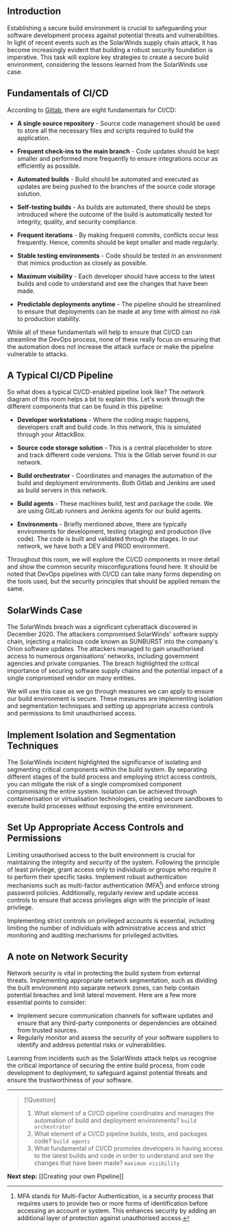 ## Introduction  

Establishing a secure build environment is crucial to safeguarding your software development process against potential threats and vulnerabilities. In light of recent events such as the SolarWinds supply chain attack, it has become increasingly evident that building a robust security foundation is imperative. This task will explore key strategies to create a secure build environment, considering the lessons learned from the SolarWinds use case.

## Fundamentals of CI/CD  

According to [Gitlab](https://about.gitlab.com/topics/ci-cd/), there are eight fundamentals for CI/CD:

- **A single source repository** - Source code management should be used to store all the necessary files and scripts required to build the application.  

- **Frequent check-ins to the main branch** - Code updates should be kept smaller and performed more frequently to ensure integrations occur as efficiently as possible.  

- **Automated builds** - Build should be automated and executed as updates are being pushed to the branches of the source code storage solution.  

- **Self-testing builds** - As builds are automated, there should be steps introduced where the outcome of the build is automatically tested for integrity, quality, and security compliance.  

- **Frequent iterations** - By making frequent commits, conflicts occur less frequently. Hence, commits should be kept smaller and made regularly.  

- **Stable testing environments** - Code should be tested in an environment that mimics production as closely as possible.  

- **Maximum visibility** - Each developer should have access to the latest builds and code to understand and see the changes that have been made.  

- **Predictable deployments anytime** - The pipeline should be streamlined to ensure that deployments can be made at any time with almost no risk to production stability.

While all of these fundamentals will help to ensure that CI/CD can streamline the DevOps process, none of these really focus on ensuring that the automation does not increase the attack surface or make the pipeline vulnerable to attacks.

## A Typical CI/CD Pipeline

So what does a typical CI/CD-enabled pipeline look like? The network diagram of this room helps a bit to explain this. Let's work through the different components that can be found in this pipeline:

- **Developer workstations** - Where the coding magic happens, developers craft and build code. In this network, this is simulated through your AttackBox.  

- **Source code storage solution** - This is a central placeholder to store and track different code versions. This is the Gitlab server found in our network.  

- **Build orchestrator** - Coordinates and manages the automation of the build and deployment environments. Both Gitlab and Jenkins are used as build servers in this network.  

- **Build agents** - These machines build, test and package the code. We are using GitLab runners and Jenkins agents for our build agents.  

- **Environments** - Briefly mentioned above, there are typically environments for development, testing (staging) and production (live code). The code is built and validated through the stages. In our network, we have both a DEV and PROD environment.  


Throughout this room, we will explore the CI/CD components in more detail and show the common security misconfigurations found here. It should be noted that DevOps pipelines with CI/CD can take many forms depending on the tools used, but the security principles that should be applied remain the same.

## SolarWinds Case

The SolarWinds breach was a significant cyberattack discovered in December 2020. The attackers compromised SolarWinds' software supply chain, injecting a malicious code known as SUNBURST into the company's Orion software updates. The attackers managed to gain unauthorised access to numerous organisations' networks, including government agencies and private companies. The breach highlighted the critical importance of securing software supply chains and the potential impact of a single compromised vendor on many entities.

We will use this case as we go through measures we can apply to ensure our build environment is secure. These measures are implementing isolation and segmentation techniques and setting up appropriate access controls and permissions to limit unauthorised access.

## **Implement Isolation and Segmentation Techniques**

The SolarWinds incident highlighted the significance of isolating and segmenting critical components within the build system. By separating different stages of the build process and employing strict access controls, you can mitigate the risk of a single compromised component compromising the entire system. Isolation can be achieved through containerisation or virtualisation technologies, creating secure sandboxes to execute build processes without exposing the entire environment.

## **Set Up Appropriate Access Controls and Permissions**

Limiting unauthorised access to the built environment is crucial for maintaining the integrity and security of the system. Following the principle of least privilege, grant access only to individuals or groups who require it to perform their specific tasks. Implement robust authentication mechanisms such as multi-factor authentication (MFA[^1]) and enforce strong password policies. Additionally, regularly review and update access controls to ensure that access privileges align with the principle of least privilege.

Implementing strict controls on privileged accounts is essential, including limiting the number of individuals with administrative access and strict monitoring and auditing mechanisms for privileged activities.

## **A note on Network Security**  

Network security is vital in protecting the build system from external threats. Implementing appropriate network segmentation, such as dividing the built environment into separate network zones, can help contain potential breaches and limit lateral movement. Here are a few more essential points to consider:

- Implement secure communication channels for software updates and ensure that any third-party components or dependencies are obtained from trusted sources. 
- Regularly monitor and assess the security of your software suppliers to identify and address potential risks or vulnerabilities.

Learning from incidents such as the SolarWinds attack helps us recognise the critical importance of securing the entire build process, from code development to deployment, to safeguard against potential threats and ensure the trustworthiness of your software.

[^1]: MFA stands for Multi-Factor Authentication, is a security process that requires users to provide two or more forms of identification before accessing an account or system. This enhances security by adding an additional layer of protection against unauthorised access.

---
>[!Question]
>1. What element of a CI/CD pipeline coordinates and manages the automation of build and deployment environments?
>`build orchestrator`
>2. What element of a CI/CD pipeline builds, tests, and packages code?
>`build agents`
>3. What fundamental of CI/CD promotes developers in having access to the latest builds and code in order to understand and see the changes that have been made?
>`maximum visibility`

**Next step:** [[Creating your own Pipeline]]
